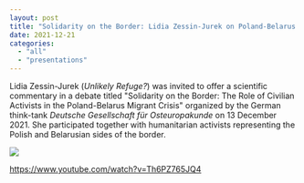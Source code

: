 ```yaml
---
layout: post
title: "Solidarity on the Border: Lidia Zessin-Jurek on Poland-Belarus Migrant Crisis"
date: 2021-12-21
categories: 
  - "all"
  - "presentations"
---
```


Lidia Zessin-Jurek (_Unlikely Refuge?_) was invited to offer a scientific commentary in a debate titled "Solidarity on the Border: The Role of Civilian Activists in the Poland-Belarus Migrant Crisis" organized by the German think-tank _Deutsche Gesellschaft für Osteuropakunde_ on 13 December 2021. She participated together with humanitarian activists representing the Polish and Belarusian sides of the border.

![](/assets/images/solidarity_on_the_border_plakat_neu-724x1024.png)

https://www.youtube.com/watch?v=Th6PZ765JQ4
